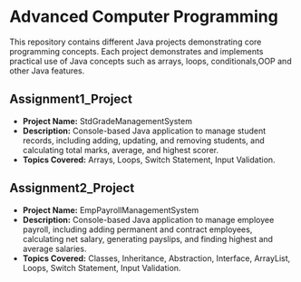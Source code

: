 # Advanced Computer Programming

This repository contains different Java projects demonstrating core programming concepts. Each project demonstrates and implements practical use of Java concepts such as arrays, loops, conditionals,OOP and other Java features.

## Assignment1_Project
  - **Project Name:** StdGradeManagementSystem
  - **Description:** Console-based Java application to manage student records, including adding, updating, and removing students, and calculating total marks, average, and highest scorer.
  - **Topics Covered:** Arrays, Loops, Switch Statement, Input Validation.

## Assignment2_Project
  - **Project Name:** EmpPayrollManagementSystem
  - **Description:** Console-based Java application to manage employee payroll, including adding permanent and contract employees, calculating net salary, generating payslips, and finding        highest and average salaries.
  - **Topics Covered:** Classes, Inheritance, Abstraction, Interface, ArrayList, Loops, Switch Statement, Input Validation.
